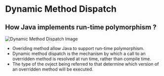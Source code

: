 # Dynamic Method Dispatch 
## How Java implements run-time polymorphism ?

![Dynamic Method Dispatch Image](https://i.ibb.co/59N2bmd/viber-image-2020-02-24-18-15-23.jpg)

- Overiding method allow Java to support run-time polymorphism.
- Dynamic method dispatch is the mechanism by which a call to an overridden method is resolved at run time, rather than compile time.
- The type of the ovject being referred to that determine which version of an overridden method will be executed.